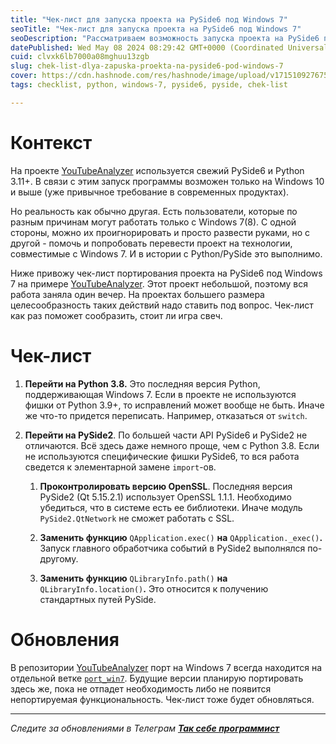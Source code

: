 ```yaml
---
title: "Чек-лист для запуска проекта на PySide6 под Windows 7"
seoTitle: "Чек-лист для запуска проекта на PySide6 под Windows 7"
seoDescription: "Рассматриваем возможность запуска проекта на PySide6 под Windows 7 путем перехода на PySide2"
datePublished: Wed May 08 2024 08:29:42 GMT+0000 (Coordinated Universal Time)
cuid: clvxk6lb7000a08mghuu13zgb
slug: chek-list-dlya-zapuska-proekta-na-pyside6-pod-windows-7
cover: https://cdn.hashnode.com/res/hashnode/image/upload/v1715109276759/61e5be2a-1477-48a4-8996-7a76eece01f0.png
tags: checklist, python, windows-7, pyside6, pyside, chek-list

---
```


# Контекст

На проекте [YouTubeAnalyzer](https://github.com/trots/youtube-analyzer) используется свежий PySide6 и Python 3.11+. В связи с этим запуск программы возможен только на Windows 10 и выше (уже привычное требование в современных продуктах).

Но реальность как обычно другая. Есть пользователи, которые по разным причинам могут работать только с Windows 7(8). С одной стороны, можно их проигнорировать и просто развести руками, но с другой - помочь и попробовать перевести проект на технологии, совместимые с Windows 7. И в истории с Python/PySide это выполнимо.

Ниже привожу чек-лист портирования проекта на PySide6 под Windows 7 на примере [YouTubeAnalyzer](https://github.com/trots/youtube-analyzer). Этот проект небольшой, поэтому вся работа заняла один вечер. На проектах большего размера целесообразность таких действий надо ставить под вопрос. Чек-лист как раз поможет сообразить, стоит ли игра свеч.

# Чек-лист

1. **Перейти на Python 3.8.** Это последняя версия Python, поддерживающая Windows 7. Если в проекте не используются фишки от Python 3.9+, то исправлений может вообще не быть. Иначе же что-то придется переписать. Например, отказаться от `switch`.
    
2. **Перейти на PySide2**. По большей части API PySide6 и PySide2 не отличаются. Всё здесь даже немного проще, чем с Python 3.8. Если не используются специфические фишки PySide6, то вся работа сведется к элементарной замене `import`\-ов.
    
    1. **Проконтролировать версию OpenSSL**. Последняя версия PySide2 (Qt 5.15.2.1) использует OpenSSL 1.1.1. Необходимо убедиться, что в системе есть ее библиотеки. Иначе модуль `PySide2.QtNetwork` не сможет работать с SSL.
        
    2. **Заменить функцию** `QApplication.exec()` **на** `QApplication._exec()`**.** Запуск главного обработчика событий в PySide2 выполнялся по-другому.
        
    3. **Заменить функцию** `QLibraryInfo.path()` **на** `QLibraryInfo.location()`**.** Это относится к получению стандартных путей PySide.
        

# Обновления

В репозитории [YouTubeAnalyzer](https://github.com/trots/youtube-analyzer) порт на Windows 7 всегда находится на отдельной ветке [`port_win7`](https://github.com/trots/youtube-analyzer/tree/port_win7). Будущие версии планирую портировать здесь же, пока не отпадет необходимость либо не появится непортируемая функциональность. Чек-лист тоже будет обновляться.

---

*Следите за обновлениями в Телеграм* [***Так себе программист***](https://t.me/mediocre_developer)